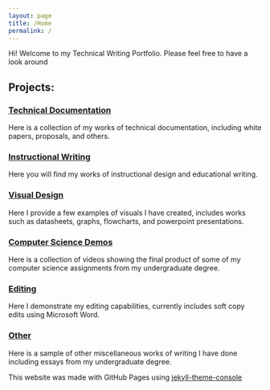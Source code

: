 ```yaml
---
layout: page
title: /Home
permalink: /
---
```


Hi! Welcome to my Technical Writing Portfolio. Please feel free to have a look around

## Projects:<br>

### [Technical Documentation][techdocs]

Here is a collection of my works of technical documentation, including white papers, proposals, and others.

### [Instructional Writing][instructions]

Here you will find my works of instructional design and educational writing.

### [Visual Design][visuals]

Here I provide a few examples of visuals I have created, includes works such as datasheets, graphs, flowcharts, and powerpoint presentations.

### [Computer Science Demos][csdemo]

Here is a collection of videos showing the final product of some of my computer science assignments from my undergraduate degree.

### [Editing]

Here I demonstrate my editing capabilities, currently includes soft copy edits using Microsoft Word.

### [Other]

Here is a sample of other miscellaneous works of writing I have done including essays from my undergraduate degree.
<br>

This website was made with GitHub Pages using [jekyll-theme-console][console]<br>

[console]: https://b2a3e8.github.io/jekyll-theme-console-demo-light/
[techdocs]: https://unifiedtheories.github.io/techdocs
[instructions]: https://unifiedtheories.github.io/instructions
[visuals]: https://unifiedtheories.github.io/visuals
[csdemo]: https://unifiedtheories.github.io/csdemo
[editing]: https://unifiedtheories.github.io/editing
[other]: https://unifiedtheories.github.io/other

